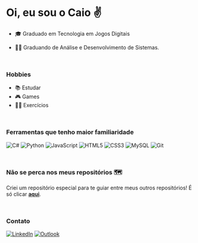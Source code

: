 # Oi, eu sou o Caio ✌

- 🎓 Graduado em Tecnologia em Jogos Digitais
- 👨‍🎓 Graduando de Análise e Desenvolvimento de Sistemas.

  <br>

### Hobbies
- 📚 Estudar
- 🎮 Games
- 🏋️‍♀️ Exercícios

<br>

### Ferramentas que tenho maior familiaridade
![C#](https://img.shields.io/badge/c%23-%23239120.svg?style=for-the-badge&logo=c-sharp&logoColor=white)
![Python](https://img.shields.io/badge/python-3670A0?style=for-the-badge&logo=python&logoColor=ffdd54)
![JavaScript](https://img.shields.io/badge/javascript-%23323330.svg?style=for-the-badge&logo=javascript&logoColor=%23F7DF1E)
![HTML5](https://img.shields.io/badge/html5-%23E34F26.svg?style=for-the-badge&logo=html5&logoColor=white)
![CSS3](https://img.shields.io/badge/css3-%231572B6.svg?style=for-the-badge&logo=css3&logoColor=white)
![MySQL](https://img.shields.io/badge/mysql-%2300f.svg?style=for-the-badge&logo=mysql&logoColor=white)
![Git](https://img.shields.io/badge/git-%23F05033.svg?style=for-the-badge&logo=git&logoColor=white)

<br>

### Não se perca nos meus repositórios 🗺
Criei um repositório especial para te guiar entre meus outros repositórios! É só clicar **[aqui](https://github.com/caioverri/mapa-guia)**.

<br>

### Contato
[![LinkedIn](https://img.shields.io/badge/linkedin-%230077B5.svg?style=for-the-badge&logo=linkedin&logoColor=white)](https://www.linkedin.com/in/caioverridelima/)
[![Outlook](https://img.shields.io/badge/Microsoft_Outlook-0078D4?style=for-the-badge&logo=microsoft-outlook&logoColor=white)](mailto:caioverri@outlook.com)
